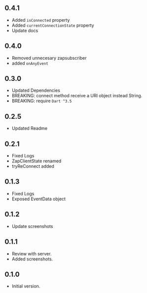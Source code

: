 ## 0.4.1
- Added `isConnected` property
- Added `currentConnectionState` property
- Update docs

## 0.4.0
- Removed unnecesary zapsubscriber
- added `onAnyEvent`

## 0.3.0
- Updated Dependencies
- BREAKING: connect method receive a URI object instead String.
- BREAKING: require `Dart ^3.5`

## 0.2.5
- Updated Readme

## 0.2.1

- Fixed Logs
- ZapClientState renamed
- tryReConnect added

## 0.1.3

- Fixed Logs
- Exposed EventData object


## 0.1.2

- Update screenshots

## 0.1.1

- Review with server.
- Added screenshots.


## 0.1.0

- Initial version.
